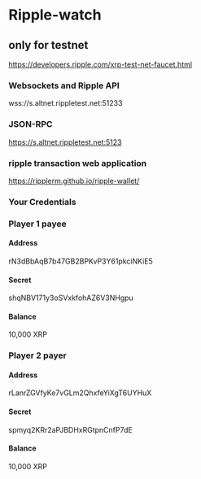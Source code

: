 # Ripple-watch

## only for testnet

https://developers.ripple.com/xrp-test-net-faucet.html

### Websockets and Ripple API

wss://s.altnet.rippletest.net:51233

### JSON-RPC

https://s.altnet.rippletest.net:5123

### ripple transaction web application

https://ripplerm.github.io/ripple-wallet/

### Your Credentials

### Player 1 payee

#### Address

rN3dBbAqB7b47GB2BPKvP3Y61pkciNKiE5

#### Secret

shqNBV171y3oSVxkfohAZ6V3NHgpu

#### Balance

10,000 XRP

### Player 2 payer

#### Address

rLanrZGVfyKe7vGLm2QhxfeYiXgT6UYHuX

#### Secret

spmyq2KRr2aPJBDHxRGtpnCnfP7dE

#### Balance

10,000 XRP
